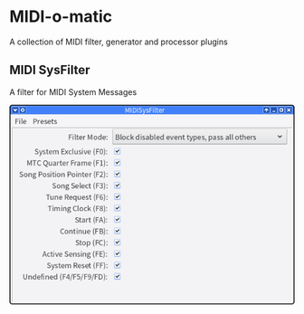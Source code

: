 # MIDI-o-matic

A collection of MIDI filter, generator and processor plugins


## MIDI SysFilter

A filter for MIDI System Messages

![MIDISysFilter screenshot](screenshots/MIDISysFilter.png)
